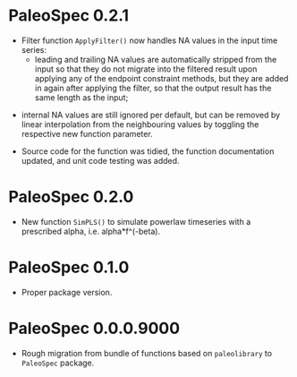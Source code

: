 # PaleoSpec 0.2.1

* Filter function `ApplyFilter()` now handles NA values in the input time
  series: 
  - leading and trailing NA values are automatically stripped from the
    input so that they do not migrate into the filtered result upon applying any
    of the endpoint constraint methods, but they are added in again after
    applying the filter, so that the output result has the same length as the
    input;
 - internal NA values are still ignored per default, but can be removed by
   linear interpolation from the neighbouring values by toggling the respective
   new function parameter.
* Source code for the function was tidied, the function documentation updated,
  and unit code testing was added.

# PaleoSpec 0.2.0

* New function `SimPLS()` to simulate powerlaw timeseries with a prescribed
  alpha, i.e. alpha*f^(-beta).

# PaleoSpec 0.1.0

* Proper package version.
  
# PaleoSpec 0.0.0.9000

* Rough migration from bundle of functions based on `paleolibrary` to
  `PaleoSpec` package.
